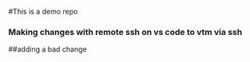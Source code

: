 #This is a demo repo

### Making changes with remote ssh on vs code to vtm via ssh

##adding a bad change 
